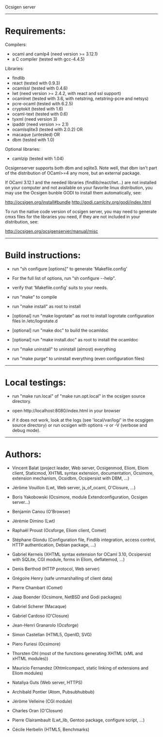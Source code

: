 Ocsigen server

------------------------------------------------------------------

Requirements:
=============

Compilers:

 * ocaml and camlp4  (need version >= 3.12.1)
 * a C compiler      (tested with gcc-4.4.5)

Libraries:

 * findlib
 * react             (tested with 0.9.3)
 * ocamlssl          (tested with 0.4.6)
 * lwt               (need version >= 2.4.2, with react and ssl support)
 * ocamlnet          (tested with 3.6, with netstring, netstring-pcre and netsys)
 * pcre-ocaml        (tested with 6.2.5)
 * cryptokit         (tested with 1.6)
 * ocaml-text        (tested with 0.6)
 * tyxml             (need version 3)
 * ipaddr            (need version >= 2.1)
 * ocamlsqlite3      (tested with 2.0.2) OR
 * macaque           (untested) OR
 * dbm               (tested with 1.0)


Optional libraries:

 * camlzip           (tested with 1.04)

Ocsigenserver supports both dbm and sqlite3. Note well, that dbm isn't part of
the distribution of OCaml>=4 any more, but an external package.

If OCaml 3.12.1 and the needed libraries (findlib/react/lwt...) are not
installed on your computer and not available on your favorite linux
distribution, you may use the Ocsigen bunble GODI to install them
automatically, see:

  http://ocsigen.org/install#bundle
  http://godi.camlcity.org/godi/index.html

To run the native code version of ocsigen server, you may need to
generate cmxs files for the libraries you need, if they are not
included in your distribution, see:

  http://ocsigen.org/ocsigenserver/manual/misc


------------------------------------------------------------------

Build instructions:
===================

 * run "sh configure [options]" to generate 'Makefile.config'
 - For the full list of options, run "sh configure --help".

 * verify that 'Makefile.config' suits to your needs.

 * run "make" to compile
 * run "make install" as root to install

 * [optional] run "make logrotate" as root to install logrotate
              configuration files in /etc/logrotate.d

 * [optional] run "make doc" to build the ocamldoc
 * [optional] run "make install.doc" as root to install the ocamldoc

 * run "make uninstall" to uninstall (almost) everything

 * run "make purge" to uninstall everything (even configuration files)

------------------------------------------------------------------

Local testings:
===============

 * run "make run.local" of "make run.opt.local"
   in the ocsigen source directory.

 * open http://localhost:8080/index.html in your browser

 * if it does not work, look at the logs (see 'local/var/log/' in the
   ocsgigen source directory) or run ocsigen with options -v or -V
   (verbose and debug mode).

------------------------------------------------------------------

Authors:
========

* Vincent Balat
  (project leader, Web server, Ocsigenmod, Eliom, Eliom client, Staticmod, XHTML syntax extension, documentation, Ocsimore, extension mechanism, Ocsidbm, Ocsipersist with DBM, ...)

* Jérôme Vouillon
 (Lwt, Web server, js_of_ocaml, O'Closure, ...)

* Boris Yakobowski
 (Ocsimore, module Extendconfiguration, Ocsigen server...)

* Benjamin Canou
 (O'Browser)

* Jérémie Dimino
 (Lwt)

* Raphaël Proust
 (Ocsforge, Eliom client, Comet)

* Stéphane Glondu
 (Configuration file, Findlib integration, access control, HTTP authentication, Debian package, ...)

* Gabriel Kerneis
 (XHTML syntax extension for OCaml 3.10, Ocsipersist with SQLite, CGI module, forms in Eliom, deflatemod, ...)

* Denis Berthod
 (HTTP protocol, Web server)

* Grégoire Henry
 (safe unmarshalling of client data)

* Pierre Chambart
 (Comet)

* Jaap Boender
 (Ocsimore, NetBSD and Godi packages)

* Gabriel Scherer
 (Macaque)

* Gabriel Cardoso
 (O'Closure)

* Jean-Henri Granarolo
 (Ocsforge)

* Simon Castellan
 (HTML5, OpenID, SVG)

* Piero Furiesi
 (Ocsimore)

* Thorsten Ohl
 (most of the functions generating XHTML (xML and xHTML modules))

* Mauricio Fernandez
 (Xhtmlcompact, static linking of extensions and Eliom modules)

* Nataliya Guts
 (Web server, HTTPS)

* Archibald Pontier
 (Atom, Pubsubhubbub)

* Jérôme Velleine
 (CGI module)

* Charles Oran
 (O'Closure)

* Pierre Clairambault
 (Lwt_lib, Gentoo package, configure script, ...)

* Cécile Herbelin
  (HTML5, Benchmarks)
